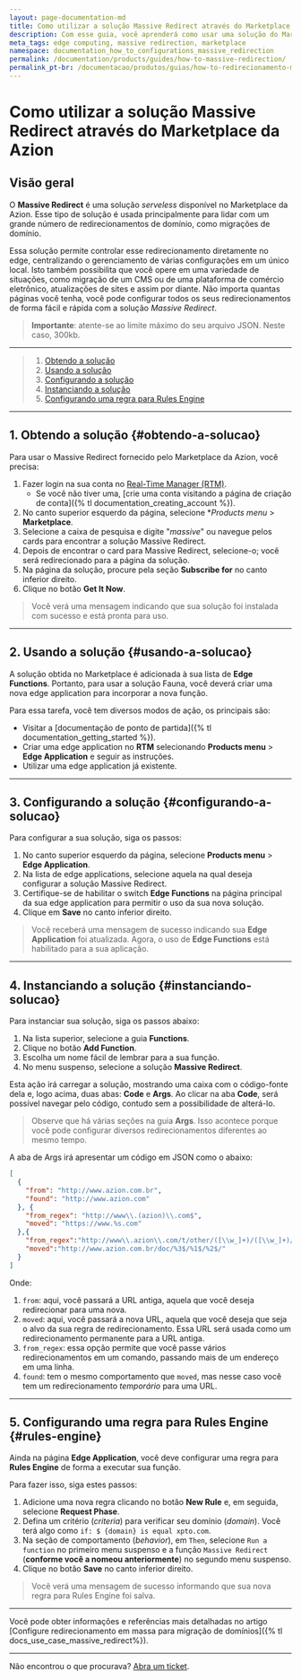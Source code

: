 ```yaml
---
layout: page-documentation-md
title: Como utilizar a solução Massive Redirect através do Marketplace da Azion
description: Com esse guia, você aprenderá como usar uma solução do Marketplace da Azion para redirecionar seus domínios.
meta_tags: edge computing, massive redirection, marketplace
namespace: documentation_how_to_configurations_massive_redirection
permalink: /documentation/products/guides/how-to-massive-redirection/
permalink_pt-br: /documentacao/produtos/guias/how-to-redirecionamento-massivo/
---
```


# Como utilizar a solução Massive Redirect através do Marketplace da Azion

## Visão geral

O **Massive Redirect** é uma solução *serveless* disponível no Marketplace da Azion. Esse tipo de solução é usada principalmente para lidar com um grande número de redirecionamentos de domínio, como migrações de domínio.

Essa solução permite controlar esse redirecionamento diretamente no edge, centralizando o gerenciamento de várias configurações em um único local. Isto também possibilita que você opere em uma variedade de situações, como migração de um CMS ou de uma plataforma de comércio eletrônico, atualizações de sites e assim por diante. Não importa quantas páginas você tenha, você pode configurar todos os seus redirecionamentos de forma fácil e rápida com a solução *Massive Redirect*.

> **Importante**: atente-se ao limite máximo do seu arquivo JSON. Neste caso, 300kb.

---

> 1. [Obtendo a solução](#obtendo-a-solucao)
> 2. [Usando a solução](#usando-a-solucao)
> 3. [Configurando a solução](#configurando-a-solucao)
> 4. [Instanciando a solução](#instanciando-solucao)
> 5. [Configurando uma regra para Rules Engine](#rules-engine)

---

## 1. Obtendo a solução {#obtendo-a-solucao}

Para usar o Massive Redirect fornecido pelo Marketplace da Azion, você precisa:
1. Fazer login na sua conta no [Real-Time Manager (RTM)](https://manager.azion.com/).
    - Se você não tiver uma, [crie uma conta visitando a página de criação de conta]({% tl documentation_creating_account %}).
2. No canto superior esquerdo da página, selecione **Products menu* > **Marketplace**.
3. Selecione a caixa de pesquisa e digite "*massive*" ou navegue pelos cards para encontrar a solução Massive Redirect.
3. Depois de encontrar o card para Massive Redirect, selecione-o; você será redirecionado para a página da solução.
4. Na página da solução, procure pela seção **Subscribe for** no canto inferior direito.
5. Clique no botão **Get It Now**.

> Você verá uma mensagem indicando que sua solução foi instalada com sucesso e está pronta para uso.

---

## 2. Usando a solução {#usando-a-solucao}

A solução obtida no Marketplace é adicionada à sua lista de **Edge Functions**. Portanto, para usar a solução Fauna, você deverá criar uma nova edge application para incorporar a nova função.

Para essa tarefa, você tem diversos modos de ação, os principais são:

- Visitar a [documentação de ponto de partida]({% tl documentation_getting_started %}). 
- Criar uma edge application no **RTM** selecionando **Products menu** > **Edge Application** e seguir as instruções.
- Utilizar uma edge application já existente.

---

## 3. Configurando a solução {#configurando-a-solucao}

Para configurar a sua solução, siga os passos:
1. No canto superior esquerdo da página, selecione **Products menu** > **Edge Application**.
2. Na lista de edge applications, selecione aquela na qual deseja configurar a solução Massive Redirect.
3. Certifique-se de habilitar o switch **Edge Functions** na página principal da sua edge application para permitir o uso da sua nova solução.
4. Clique em **Save** no canto inferior direito.

> Você receberá uma mensagem de sucesso indicando sua **Edge Application** foi atualizada. Agora, o uso de **Edge Functions** está habilitado para a sua aplicação.

---

## 4. Instanciando a solução {#instanciando-solucao}

Para instanciar sua solução, siga os passos abaixo:

1. Na lista superior, selecione a guia **Functions**.
2. Clique no botão **Add Function**.
3. Escolha um nome fácil de lembrar para a sua função.
4. No menu suspenso, selecione a solução **Massive Redirect**.

Esta ação irá carregar a solução, mostrando uma caixa com o código-fonte dela e, logo acima, duas abas: **Code** e **Args**. Ao clicar na aba **Code**, será possível navegar pelo código, contudo sem a possibilidade de alterá-lo. 

> Observe que há várias seções na guia **Args**. Isso acontece porque você pode configurar diversos redirecionamentos diferentes ao mesmo tempo.

A aba de Args irá apresentar um código em JSON como o abaixo:

```JSON
[
  {
    "from": "http://www.azion.com.br",
    "found": "http://www.azion.com"
  }, {
    "from_regex": "http://www\\.(azion)\\.com$",
    "moved": "https://www.%s.com"
  },{
    "from_regex":"http://www\\.azion\\.com/t/other/([\\w_]+)/([\\w_]+)/([\\w_]+)/$",
    "moved":"http://www.azion.com.br/doc/%3$/%1$/%2$/"
  }
]
```


Onde:
1. `from`: aqui, você passará a URL antiga, aquela que você deseja redirecionar para uma nova.
2. `moved`: aqui, você passará a nova URL, aquela que você deseja que seja o alvo da sua regra de redirecionamento. Essa URL será usada como um redirecionamento permanente para a URL antiga.
3. `from_regex`: essa opção permite que você passe vários redirecionamentos em um comando, passando mais de um endereço em uma linha.
4. `found`: tem o mesmo comportamento que `moved`, mas nesse caso você tem um redirecionamento *temporário* para uma URL.

---

## 5. Configurando uma regra para Rules Engine {#rules-engine}

Ainda na página **Edge Application**, você deve configurar uma regra para **Rules Engine** de forma a executar sua função.

Para fazer isso, siga estes passos:

1. Adicione uma nova regra clicando no botão **New Rule** e, em seguida, selecione **Request Phase**.
2. Defina um critério (*criteria*) para verificar seu domínio (*domain*). Você terá algo como `if: $ {domain} is equal xpto.com`.
3. Na seção de comportamento (*behavior*), em `Then`, selecione `Run a function` no primeiro menu suspenso e a função `Massive Redirect` (**conforme você a nomeou anteriormente**) no segundo menu suspenso.
4. Clique no botão **Save** no canto inferior direito.

> Você verá uma mensagem de sucesso informando que sua nova regra para Rules Engine foi salva.

---

Você pode obter informações e referências mais detalhadas no artigo [Configure redirecionamento em massa para migração de domínios]({% tl docs_use_case_massive_redirect%}).

---

Não encontrou o que procurava? [Abra um ticket](https://tickets.azion.com/pt-BR/support/login/).
